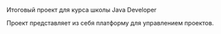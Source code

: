 Итоговый проект для курса школы Java Developer

Проект представляет из себя платформу для управлением проектов.
